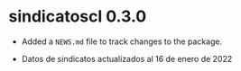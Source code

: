# sindicatoscl 0.3.0

* Added a `NEWS.md` file to track changes to the package.

* Datos de sindicatos actualizados al 16 de enero de 2022

